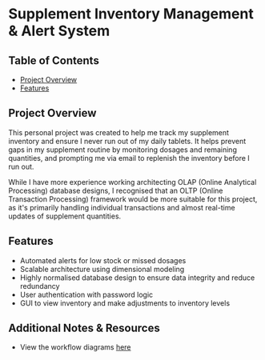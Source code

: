 # Supplement Inventory Management & Alert System

## Table of Contents

- [Project Overview](#project-overview)
- [Features](#features)


## Project Overview

This personal project was created to help me track my supplement inventory and ensure I never run out of my daily tablets. It helps prevent gaps in my supplement routine by monitoring dosages and remaining quantities, and prompting me via email to replenish the inventory before I run out.

While I have more experience working architecting OLAP (Online Analytical Processing) database designs, I recognised that an OLTP (Online Transaction Processing) framework would be more suitable for this project, as it's primarily handling individual transactions and almost real-time updates of supplement quantities.

## Features

- Automated alerts for low stock or missed dosages
- Scalable architecture using dimensional modeling
- Highly normalised database design to ensure data integrity and reduce redundancy
- User authentication with password logic
- GUI to view inventory and make adjustments to inventory levels

## Additional Notes & Resources

- View the workflow diagrams [here](https://www.figma.com/board/tzQdoLUU9SJ7YzN2lJPIrA/Supplement-Inventory-Management-Workflows?node-id=0-1&t=AnHzvuGC0S72FYV3-1)